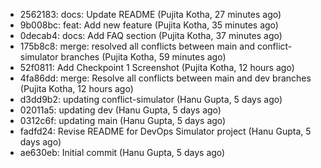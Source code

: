 - 2562183: docs: Update README (Pujita Kotha, 27 minutes ago)
- 9b008bc: feat: Add new feature (Pujita Kotha, 35 minutes ago)
- 0decab4: docs: Add FAQ section (Pujita Kotha, 37 minutes ago)
- 175b8c8: merge: resolved all conflicts between main and conflict-simulator branches (Pujita Kotha, 59 minutes ago)
- 52f0811: Add Checkpoint 1 Screenshot (Pujita Kotha, 12 hours ago)
- 4fa86dd: merge: Resolve all conflicts between main and dev branches (Pujita Kotha, 12 hours ago)
- d3dd9b2: updating conflict-simulator (Hanu Gupta, 5 days ago)
- 02011a5: updating dev (Hanu Gupta, 5 days ago)
- 0312c6f: updating main (Hanu Gupta, 5 days ago)
- fadfd24: Revise README for DevOps Simulator project (Hanu Gupta, 5 days ago)
- ae630eb: Initial commit (Hanu Gupta, 5 days ago)
